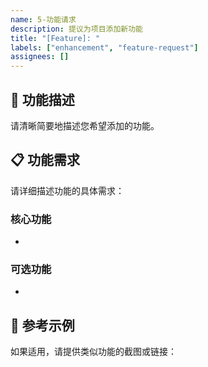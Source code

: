 ```yaml
---
name: 5-功能请求
description: 提议为项目添加新功能
title: "[Feature]: "
labels: ["enhancement", "feature-request"]
assignees: []
---
```


## 🚀 功能描述
请清晰简要地描述您希望添加的功能。

## 📋 功能需求
请详细描述功能的具体需求：

### 核心功能
- 

### 可选功能
- 


## 📸 参考示例
如果适用，请提供类似功能的截图或链接：


